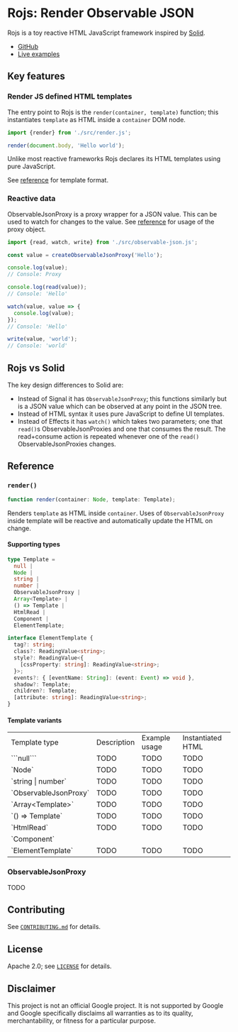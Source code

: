 # Rojs: Render Observable JSON
Rojs is a toy reactive HTML JavaScript framework inspired by [Solid](https://www.solidjs.com/).

- [GitHub](https://github.com/randfur/rojs)
- [Live examples](examples/)

## Key features

### Render JS defined HTML templates

The entry point to Rojs is the `render(container, template)` function; this instantiates `template` as HTML inside a `container` DOM node.

```js
import {render} from './src/render.js';

render(document.body, 'Hello world');
```

Unlike most reactive frameworks Rojs declares its HTML templates using pure JavaScript.

See [reference](#render) for template format.

### Reactive data

ObservableJsonProxy is a proxy wrapper for a JSON value. This can be used to watch for changes to the value. See [reference](observablejsonproxy) for usage of the proxy object.

```js
import {read, watch, write} from './src/observable-json.js';

const value = createObservableJsonProxy('Hello');

console.log(value);
// Console: Proxy

console.log(read(value));
// Console: 'Hello'

watch(value, value => {
  console.log(value);
});
// Console: 'Hello'

write(value, 'world');
// Console: 'world'
```

## Rojs vs Solid
The key design differences to Solid are:
- Instead of Signal it has `ObservableJsonProxy`; this functions similarly but is a JSON value which can be observed at any point in the JSON tree.
- Instead of HTML syntax it uses pure JavaScript to define UI templates.
- Instead of Effects it has `watch()` which takes two parameters; one that `read()`s ObservableJsonProxies and one that consumes the result. The read+consume action is repeated whenever one of the `read()` ObservableJsonProxies changes.

## Reference

### `render()`

```ts
function render(container: Node, template: Template);
```

Renders `template` as HTML inside `container`. Uses of `ObservableJsonProxy` inside template will be reactive and automatically update the HTML on change.

#### Supporting types

```ts
type Template =
  null |
  Node |
  string |
  number |
  ObservableJsonProxy |
  Array<Template> |
  () => Template |
  HtmlRead |
  Component |
  ElementTemplate;

interface ElementTemplate {
  tag?: string;
  class?: ReadingValue<string>;
  style?: ReadingValue<{
    [cssProperty: string]: ReadingValue<string>;
  }>;
  events?: { [eventName: String]: (event: Event) => void },
  shadow?: Template;
  children?: Template;
  [attribute: string]: ReadingValue<string>;
}
```

#### Template variants

<table>
  <tr>
    <td>Template type</td>
    <td>Description</td>
    <td>Example usage</td>
    <td>Instantiated HTML</td>
  </tr>
  <tr>
    <td>```null```</td>
    <td>TODO</td>
    <td>TODO</td>
    <td>TODO</td>
  </tr>
  <tr>
    <td>`Node`</td>
    <td>TODO</td>
    <td>TODO</td>
    <td>TODO</td>
  </tr>
  <tr>
    <td>`string | number`</td>
    <td>TODO</td>
    <td>TODO</td>
    <td>TODO</td>
  </tr>
  <tr>
    <td>`ObservableJsonProxy`</td>
    <td>TODO</td>
    <td>TODO</td>
    <td>TODO</td>
  </tr>
  <tr>
    <td>`Array&lt;Template&gt;`</td>
    <td>TODO</td>
    <td>TODO</td>
    <td>TODO</td>
  </tr>
  <tr>
    <td>`() => Template`</td>
    <td>TODO</td>
    <td>TODO</td>
    <td>TODO</td>
  </tr>
  <tr>
    <td>`HtmlRead`</td>
    <td>TODO</td>
    <td>TODO</td>
    <td>TODO</td>
  </tr>
  <tr>
    <td>`Component`</td>
  </tr>
    <td>`ElementTemplate`</td>
    <td>TODO</td>
    <td>TODO</td>
    <td>TODO</td>
  </tr>
</table>

### ObservableJsonProxy

TODO

## Contributing
See [`CONTRIBUTING.md`](CONTRIBUTING.md) for details.

## License
Apache 2.0; see [`LICENSE`](LICENSE) for details.

## Disclaimer
This project is not an official Google project. It is not supported by
Google and Google specifically disclaims all warranties as to its quality,
merchantability, or fitness for a particular purpose.
